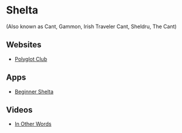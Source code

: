 # Shelta
(Also known as Cant, Gammon, Irish Traveler Cant, Sheldru, The Cant)

## Websites
- [Polyglot Club](https://polyglotclub.com/wiki/Language/Shelta)

## Apps
- [Beginner Shelta](https://play.google.com/store/apps/details?id=com.shex.beginnershelta&hl=en_US&gl=US)

## Videos
- [In Other Words](https://youtu.be/WxkkOSvg_Ys)
